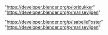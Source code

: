 "https://developer.blender.org/p/loridukker"
"https://developer.blender.org/p/marisevijgen"
 
"https://developer.blender.org/p/IsabelleFoster"
"https://developer.blender.org/p/marisevijgen"
 
